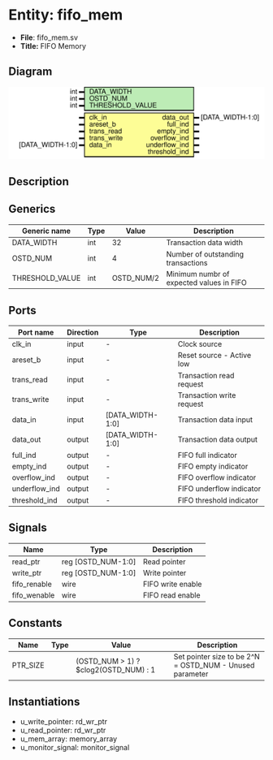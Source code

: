 
# Entity: fifo_mem 
- **File**: fifo_mem.sv
- **Title:**  FIFO Memory

## Diagram
![Diagram](fifo_mem.svg "Diagram")
## Description


## Generics

| Generic name    | Type | Value      | Description                              |
| --------------- | ---- | ---------- | ---------------------------------------- |
| DATA_WIDTH      | int  | 32         | Transaction data width                   |
| OSTD_NUM        | int  | 4          | Number of outstanding transactions       |
| THRESHOLD_VALUE | int  | OSTD_NUM/2 | Minimum numbr of expected values in FIFO |

## Ports

| Port name     | Direction | Type             | Description               |
| ------------- | --------- | ---------------- | ------------------------- |
| clk_in        | input     |        -         | Clock source              |
| areset_b      | input     |        -         | Reset source - Active low |
| trans_read    | input     |        -         | Transaction read request  |
| trans_write   | input     |        -         | Transaction write request |
| data_in       | input     | [DATA_WIDTH-1:0] | Transaction data input    |
| data_out      | output    | [DATA_WIDTH-1:0] | Transaction data output   |
| full_ind      | output    |        -         | FIFO full indicator       |
| empty_ind     | output    |        -         | FIFO empty indicator      |
| overflow_ind  | output    |        -         | FIFO overflow indicator   |
| underflow_ind | output    |        -         | FIFO underflow indicator  |
| threshold_ind | output    |        -         | FIFO threshold indicator  |

## Signals

| Name         | Type               | Description       |
| ------------ | ------------------ | ----------------- |
| read_ptr     | reg [OSTD_NUM-1:0] | Read pointer      |
| write_ptr    | reg [OSTD_NUM-1:0] | Write pointer     |
| fifo_renable | wire               | FIFO write enable |
| fifo_wenable | wire               | FIFO read enable  |

## Constants

| Name     | Type | Value                                 | Description                                              |
| -------- | ---- | ------------------------------------- | -------------------------------------------------------- |
| PTR_SIZE |      | (OSTD_NUM > 1) ? $clog2(OSTD_NUM) : 1 | Set pointer size to be 2^N = OSTD_NUM - Unused parameter |

## Instantiations

- u_write_pointer: rd_wr_ptr
- u_read_pointer: rd_wr_ptr
- u_mem_array: memory_array
- u_monitor_signal: monitor_signal
